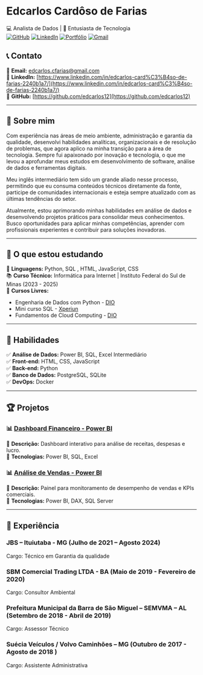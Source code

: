 # **Edcarlos Cardôso de Farias**  
💻 Analista de Dados | 🚀 Entusiasta de Tecnologia  
[![GitHub](https://img.shields.io/badge/GitHub-000?style=for-the-badge&logo=github&logoColor=white)](https://github.com/edcarlos12) 
[![LinkedIn](https://img.shields.io/badge/LinkedIn-0077B5?style=for-the-badge&logo=linkedin&logoColor=white)](https://www.linkedin.com/in/edcarlos-card%C3%B4so-de-farias-2240b1a7/) 
[![Portfólio](https://img.shields.io/badge/Portfólio-00BFFF?style=for-the-badge)](https://github.com/edcarlos12/Portf-lio) 
[![Gmail](https://img.shields.io/badge/Gmail-D14836?style=for-the-badge&logo=gmail&logoColor=white)](mailto:edcarlos.cfarias@gmail.com)


## 📞 Contato  
📧 **Email:** edcarlos.cfarias@gmail.com  
💼 **LinkedIn:** [https://www.linkedin.com/in/edcarlos-card%C3%B4so-de-farias-2240b1a7/](https://www.linkedin.com/in/edcarlos-card%C3%B4so-de-farias-2240b1a7/)  
🚀 **GitHub:** [https://github.com/edcarlos12](https://github.com/edcarlos12)  

---

## 🚀 Sobre mim  
Com experiência nas áreas de meio ambiente, administração e garantia da qualidade, desenvolvi habilidades analíticas, organizacionais e de resolução de problemas, que agora aplico na minha transição para a área de tecnologia. Sempre fui apaixonado por inovação e tecnologia, o que me levou a aprofundar meus estudos em desenvolvimento de software, análise de dados e ferramentas digitais.

Meu inglês intermediário tem sido um grande aliado nesse processo, permitindo que eu consuma conteúdos técnicos diretamente da fonte, participe de comunidades internacionais e esteja sempre atualizado com as últimas tendências do setor.

Atualmente, estou aprimorando minhas habilidades em análise de dados e desenvolvendo projetos práticos para consolidar meus conhecimentos. Busco oportunidades para aplicar minhas competências, aprender com profissionais experientes e contribuir para soluções inovadoras.




---

## 📌 O que estou estudando  
🎯 **Linguagens:** Python, SQL , HTML, JavaScript, CSS  
📚 **Curso Técnico:** Informática para Internet | Instituto Federal do Sul de Minas  (2023 - 2025)  
📖 **Cursos Livres:**  
- Engenharia de Dados com Python - [DIO](https://www.dio.me/certificate/YL5MEBUY/share)  
- Mini curso SQL - [Xperiun](https://app.xperiun.com/certificado/ac9va579zvnw88k43ct8)  
- Fundamentos de Cloud Computing - [DIO](https://www.dio.me/)  

---

## 🔧 Habilidades  
✅ **Análise de Dados:** Power BI, SQL, Excel Intermediário  
✅ **Front-end:** HTML, CSS, JavaScript  
✅ **Back-end:** Python  
✅ **Banco de Dados:** PostgreSQL, SQLite  
✅ **DevOps:** Docker  
  

---

## 🏆 Projetos  

### 📊 [Dashboard Financeiro - Power BI](https://github.com/seu-usuario/powerbi-dashboard-financeiro)  
📌 **Descrição:** Dashboard interativo para análise de receitas, despesas e lucro.  
🔧 **Tecnologias:** Power BI, SQL, Excel  

### 📊 [Análise de Vendas - Power BI](https://github.com/seu-usuario/powerbi-vendas)  
📌 **Descrição:** Painel para monitoramento de desempenho de vendas e KPIs comerciais.  
🔧 **Tecnologias:** Power BI, DAX, SQL Server  

---

## 💼 Experiência  

### **JBS – Ituiutaba - MG** (Julho de 2021 – Agosto 2024)
Cargo: Técnico em Garantia da qualidade 


### **SBM Comercial Trading LTDA - BA** (Maio de 2019 - Fevereiro de 2020)
Cargo: Consultor Ambiental 


### **Prefeitura Municipal da Barra de São Miguel – SEMVMA – AL** (Setembro de 2018 - Abril de 2019)
Cargo: Assessor Técnico 

 
### **Suécia Veículos / Volvo Caminhões – MG** (Outubro de 2017 - Agosto de 2018 )
Cargo: Assistente Administrativa 



